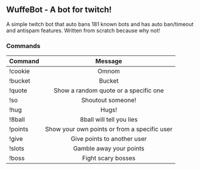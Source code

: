 ## WuffeBot - A bot for twitch!

A simple twitch bot that auto bans 181 known bots and has auto ban/timeout and antispam features. Written from scratch because why not!

### Commands

| Command   |      Message      |
|-----------|:-----------------:|
| !cookie   |  Omnom |
| !bucket   |  Bucket |
| !quote    |  Show a random quote or a specific one |
| !so       |  Shoutout someone! |
| !hug      |  Hugs! |
| !8ball    |  8ball will tell you lies |
| !points   |  Show your own points or from a specific user |
| !give     |  Give points to another user |
| !slots    |  Gamble away your points |
| !boss     |  Fight scary bosses |
